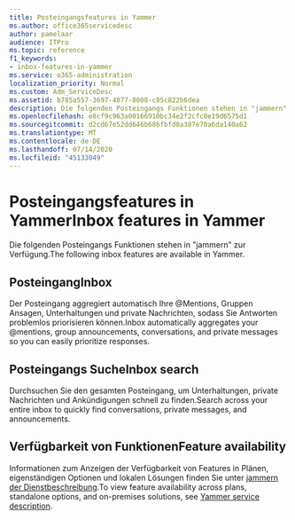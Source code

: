 ```yaml
---
title: Posteingangsfeatures in Yammer
ms.author: office365servicedesc
author: pamelaar
audience: ITPro
ms.topic: reference
f1_keywords:
- inbox-features-in-yammer
ms.service: o365-administration
localization_priority: Normal
ms.custom: Adm_ServiceDesc
ms.assetid: b785a557-3697-4077-8008-c85c822b6dea
description: Die folgenden Posteingangs Funktionen stehen in "jammern" zur Verfügung.
ms.openlocfilehash: e8cf9c963a00166910bc34e2f2cfc0e19d6575d1
ms.sourcegitcommit: d2cd67e52dd646b68bfbfd8a387e70a6da140a62
ms.translationtype: MT
ms.contentlocale: de-DE
ms.lasthandoff: 07/14/2020
ms.locfileid: "45133049"
---
```

# <a name="inbox-features-in-yammer"></a><span data-ttu-id="2124a-103">Posteingangsfeatures in Yammer</span><span class="sxs-lookup"><span data-stu-id="2124a-103">Inbox features in Yammer</span></span>

<span data-ttu-id="2124a-104">Die folgenden Posteingangs Funktionen stehen in "jammern" zur Verfügung.</span><span class="sxs-lookup"><span data-stu-id="2124a-104">The following inbox features are available in Yammer.</span></span>
  
## <a name="inbox"></a><span data-ttu-id="2124a-105">Posteingang</span><span class="sxs-lookup"><span data-stu-id="2124a-105">Inbox</span></span>

<span data-ttu-id="2124a-106">Der Posteingang aggregiert automatisch Ihre @Mentions, Gruppen Ansagen, Unterhaltungen und private Nachrichten, sodass Sie Antworten problemlos priorisieren können.</span><span class="sxs-lookup"><span data-stu-id="2124a-106">Inbox automatically aggregates your @mentions, group announcements, conversations, and private messages so you can easily prioritize responses.</span></span>
  
## <a name="inbox-search"></a><span data-ttu-id="2124a-107">Posteingangs Suche</span><span class="sxs-lookup"><span data-stu-id="2124a-107">Inbox search</span></span>

<span data-ttu-id="2124a-108">Durchsuchen Sie den gesamten Posteingang, um Unterhaltungen, private Nachrichten und Ankündigungen schnell zu finden.</span><span class="sxs-lookup"><span data-stu-id="2124a-108">Search across your entire inbox to quickly find conversations, private messages, and announcements.</span></span>
  
## <a name="feature-availability"></a><span data-ttu-id="2124a-109">Verfügbarkeit von Funktionen</span><span class="sxs-lookup"><span data-stu-id="2124a-109">Feature availability</span></span>

<span data-ttu-id="2124a-110">Informationen zum Anzeigen der Verfügbarkeit von Features in Plänen, eigenständigen Optionen und lokalen Lösungen finden Sie unter [jammern der Dienstbeschreibung](yammer-service-description.md).</span><span class="sxs-lookup"><span data-stu-id="2124a-110">To view feature availability across plans, standalone options, and on-premises solutions, see [Yammer service description](yammer-service-description.md).</span></span>
  

